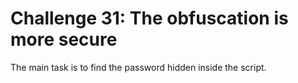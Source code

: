 <H1> Challenge 31: The obfuscation is more secure </H1>
<p>The main task is to find the password hidden inside the script.</p>
